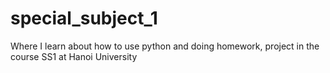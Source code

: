 # special_subject_1
Where I learn about how to use python and doing homework, project in the course SS1 at Hanoi University
